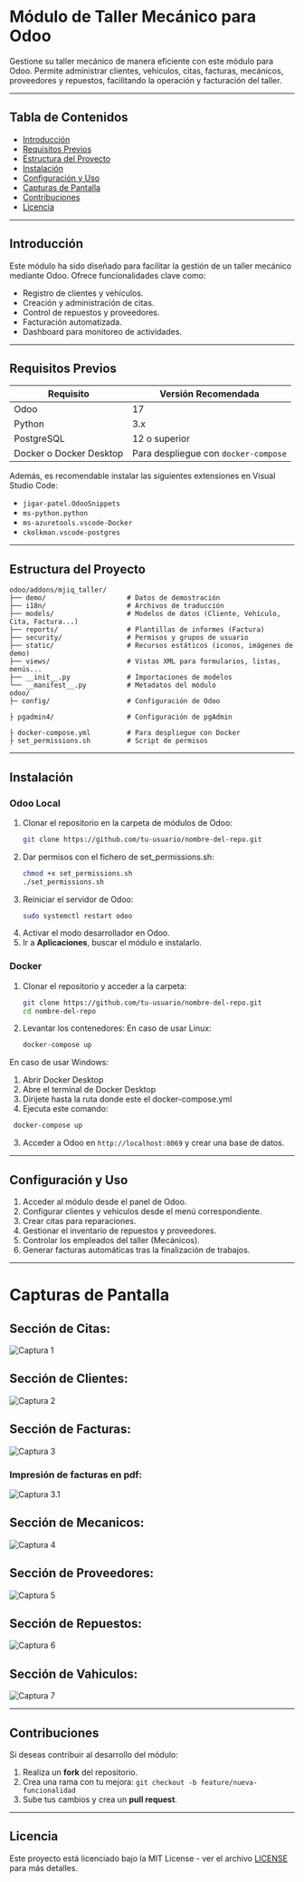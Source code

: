 # Módulo de Taller Mecánico para Odoo

Gestione su taller mecánico de manera eficiente con este módulo para Odoo. Permite administrar clientes, vehículos, citas, facturas, mecánicos, proveedores y repuestos, facilitando la operación y facturación del taller.

---

## Tabla de Contenidos

- [Introducción](#introducción)
- [Requisitos Previos](#requisitos-previos)
- [Estructura del Proyecto](#estructura-del-proyecto)
- [Instalación](#instalación)
- [Configuración y Uso](#configuración-y-uso)
- [Capturas de Pantalla](#capturas-de-pantalla)
- [Contribuciones](#contribuciones)
- [Licencia](#licencia)

---

## Introducción
Este módulo ha sido diseñado para facilitar la gestión de un taller mecánico mediante Odoo. Ofrece funcionalidades clave como:

- Registro de clientes y vehículos.
- Creación y administración de citas.
- Control de repuestos y proveedores.
- Facturación automatizada.
- Dashboard para monitoreo de actividades.

---

## Requisitos Previos

| Requisito        | Versión Recomendada |
|------------------|---------------------|
| Odoo            | 17          |
| Python          | 3.x                  |
| PostgreSQL      | 12 o superior        |
| Docker o Docker Desktop | Para despliegue con `docker-compose` |

Además, es recomendable instalar las siguientes extensiones en Visual Studio Code:

- `jigar-patel.OdooSnippets`
- `ms-python.python`
- `ms-azuretools.vscode-Docker`
- `ckolkman.vscode-postgres`

---

## Estructura del Proyecto

```plaintext
odoo/addons/mjiq_taller/
├── demo/                    # Datos de demostración
├── i18n/                    # Archivos de traducción
├── models/                  # Modelos de datos (Cliente, Vehículo, Cita, Factura...)
├── reports/                 # Plantillas de informes (Factura)
├── security/                # Permisos y grupos de usuario
├── static/                  # Recursos estáticos (iconos, imágenes de demo)
├── views/                   # Vistas XML para formularios, listas, menús...
├── __init__.py              # Importaciones de modelos
└── __manifest__.py          # Metadatos del módulo
odoo/
├─ config/                   # Configuración de Odoo

├ pgadmin4/                  # Configuración de pgAdmin

├ docker-compose.yml         # Para despliegue con Docker
├ set_permissions.sh         # Script de permisos

```

---

## Instalación

### Odoo Local

1. Clonar el repositorio en la carpeta de módulos de Odoo:
   ```sh
   git clone https://github.com/tu-usuario/nombre-del-repo.git
   ```
2. Dar permisos con el fichero de set_permissions.sh:
   ```sh
   chmod +x set_permissions.sh
   ./set_permissions.sh
   ```
3. Reiniciar el servidor de Odoo:
   ```sh
   sudo systemctl restart odoo
   ```
4. Activar el modo desarrollador en Odoo.
5. Ir a **Aplicaciones**, buscar el módulo e instalarlo.

### Docker

1. Clonar el repositorio y acceder a la carpeta:
   ```sh
   git clone https://github.com/tu-usuario/nombre-del-repo.git
   cd nombre-del-repo
   ```
2. Levantar los contenedores:
   En caso de usar Linux:
   ```sh
   docker-compose up
   ```
  En caso de usar Windows:
  1. Abrir Docker Desktop
  2. Abre el terminal de Docker Desktop
  3. Dirijete hasta la ruta donde este el docker-compose.yml
  4. Ejecuta este comando:
  ```sh
   docker-compose up
  ```
3. Acceder a Odoo en `http://localhost:8069` y crear una base de datos.

---

## Configuración y Uso

1. Acceder al módulo desde el panel de Odoo.
2. Configurar clientes y vehículos desde el menú correspondiente.
3. Crear citas para reparaciones.
4. Gestionar el inventario de repuestos y proveedores.
5. Controlar los empleados del taller (Mecánicos).
6. Generar facturas automáticas tras la finalización de trabajos.

---

# Capturas de Pantalla
## Sección de Citas:
![Captura 1](img/captura1.png)
## Sección de Clientes:
![Captura 2](img/captura2.png)
## Sección de Facturas:
![Captura 3](img/captura3.png)
### Impresión de facturas en pdf:
![Captura 3.1](img/captura3-1.png)
## Sección de Mecanicos:
![Captura 4](img/captura4.png)
## Sección de Proveedores:
![Captura 5](img/captura5.png)
## Sección de Repuestos:
![Captura 6](img/captura6.png)
## Sección de Vahiculos:
![Captura 7](img/captura7.png)

---

## Contribuciones

Si deseas contribuir al desarrollo del módulo:
1. Realiza un **fork** del repositorio.
2. Crea una rama con tu mejora: `git checkout -b feature/nueva-funcionalidad`
3. Sube tus cambios y crea un **pull request**.

---

## Licencia

Este proyecto está licenciado bajo la MIT License - ver el archivo [LICENSE](LICENSE) para más detalles.

